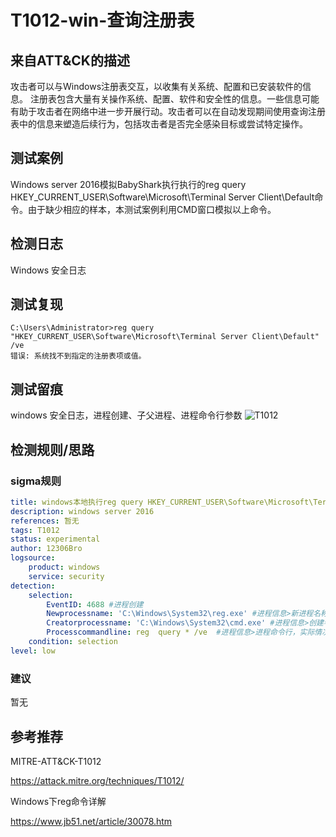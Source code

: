 # T1012-win-查询注册表

## 来自ATT&CK的描述

攻击者可以与Windows注册表交互，以收集有关系统、配置和已安装软件的信息。
注册表包含大量有关操作系统、配置、软件和安全性的信息。一些信息可能有助于攻击者在网络中进一步开展行动。攻击者可以在自动发现期间使用查询注册表中的信息来塑造后续行为，包括攻击者是否完全感染目标或尝试特定操作。

## 测试案例

Windows server 2016模拟BabyShark执行执行的reg query HKEY_CURRENT_USER\Software\Microsoft\Terminal Server Client\Default命令。由于缺少相应的样本，本测试案例利用CMD窗口模拟以上命令。

## 检测日志

Windows 安全日志

## 测试复现

```dos
C:\Users\Administrator>reg query "HKEY_CURRENT_USER\Software\Microsoft\Terminal Server Client\Default" /ve
错误: 系统找不到指定的注册表项或值。
```

## 测试留痕

windows 安全日志，进程创建、子父进程、进程命令行参数
![T1012](https://s2.ax1x.com/2019/11/24/MOUytK.png)

## 检测规则/思路

### sigma规则

```yml
title: windows本地执行reg query HKEY_CURRENT_USER\Software\Microsoft\Terminal Server Client\Default
description: windows server 2016
references: 暂无
tags: T1012
status: experimental
author: 12306Bro
logsource:
    product: windows
    service: security
detection:
    selection:
        EventID: 4688 #进程创建
        Newprocessname: 'C:\Windows\System32\reg.exe' #进程信息>新进程名称
        Creatorprocessname: 'C:\Windows\System32\cmd.exe' #进程信息>创建者进程名称
        Processcommandline: reg  query * /ve  #进程信息>进程命令行，实际情况下，你可以对任何注册表查询行为进行检测
    condition: selection
level: low
```

### 建议

暂无

## 参考推荐

MITRE-ATT&CK-T1012

<https://attack.mitre.org/techniques/T1012/>

Windows下reg命令详解

<https://www.jb51.net/article/30078.htm>
